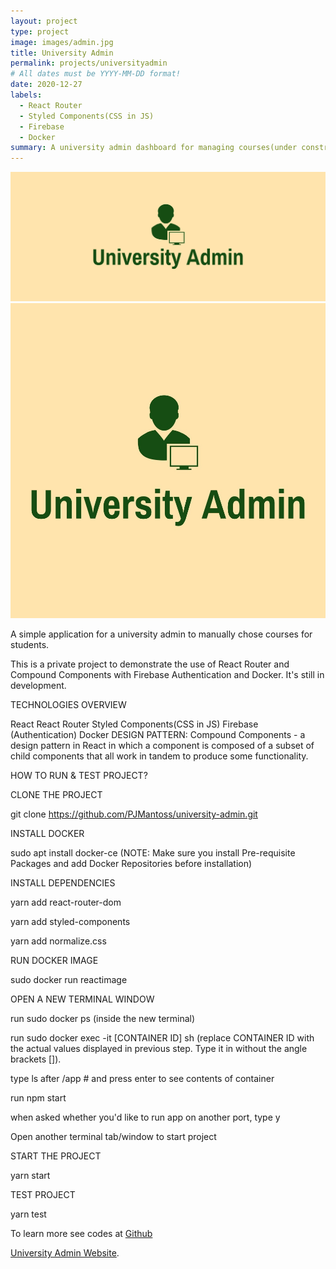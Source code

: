 ```yaml
---
layout: project
type: project
image: images/admin.jpg
title: University Admin
permalink: projects/universityadmin
# All dates must be YYYY-MM-DD format!
date: 2020-12-27
labels:
  - React Router
  - Styled Components(CSS in JS)
  - Firebase
  - Docker
summary: A university admin dashboard for managing courses(under construction).
---
```


<div class="ui small rounded images">
  <img class="ui image" src="../images/admin2.jpg">
  <img class="ui image" src="../images/admin.jpg">
</div>

A simple application for a university admin to manually chose courses for students.

This is a private project to demonstrate the use of React Router and Compound Components with Firebase Authentication and Docker. It's still in development.

TECHNOLOGIES OVERVIEW

React
React Router
Styled Components(CSS in JS)
Firebase (Authentication)
Docker
DESIGN PATTERN: Compound Components - a design pattern in React in which a component is composed of a subset of child components that all work in tandem to produce some functionality.

HOW TO RUN & TEST PROJECT?

CLONE THE PROJECT

git clone https://github.com/PJMantoss/university-admin.git

INSTALL DOCKER

sudo apt install docker-ce (NOTE: Make sure you install Pre-requisite Packages and add Docker Repositories before installation)

INSTALL DEPENDENCIES

yarn add react-router-dom

yarn add styled-components

yarn add normalize.css

RUN DOCKER IMAGE

sudo docker run reactimage

OPEN A NEW TERMINAL WINDOW

run sudo docker ps (inside the new terminal)

run sudo docker exec -it [CONTAINER ID] sh (replace CONTAINER ID with the actual values displayed in previous step. Type it in without the angle brackets []).

type ls after /app # and press enter to see contents of container

run npm start

when asked whether you'd like to run app on another port, type y

Open another terminal tab/window to start project

START THE PROJECT

yarn start

TEST PROJECT

yarn test

To learn more see codes at <a href="https://github.com/PJMantoss/university-admin"><i class="large github icon "></i>Github</a>

[University Admin Website](#).
